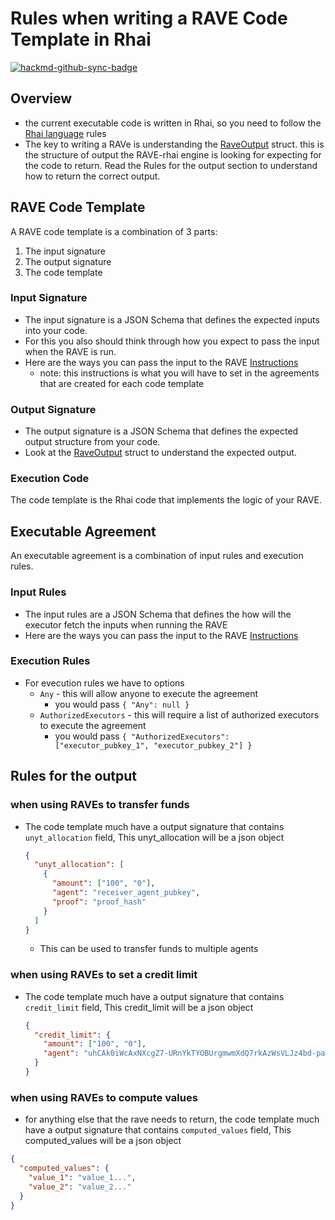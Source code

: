 # Rules when writing a RAVE Code Template in Rhai

[![hackmd-github-sync-badge](https://hackmd.io/SkZ7oej0SqqP3NSl4fzQQg/badge)](https://hackmd.io/SkZ7oej0SqqP3NSl4fzQQg)

## Overview

- the current executable code is written in Rhai, so you need to follow the [Rhai language](https://rhai.rs/) rules
- The key to writing a RAVe is understanding the [RaveOutput](https://docs.rs/rave_engine/latest/rave_engine/types/rave_output/struct.RaveOutput.html) struct. this is the structure of output the RAVE-rhai engine is looking for expecting for the code to return. Read the Rules for the output section to understand how to return the correct output.

## RAVE Code Template

A RAVE code template is a combination of 3 parts:

1. The input signature
2. The output signature
3. The code template

### Input Signature

- The input signature is a JSON Schema that defines the expected inputs into your code.
- For this you also should think through how you expect to pass the input when the RAVE is run.
- Here are the ways you can pass the input to the RAVE [Instructions](todo)
  - note: this instructions is what you will have to set in the agreements that are created for each code template

### Output Signature

- The output signature is a JSON Schema that defines the expected output structure from your code.
- Look at the [RaveOutput](https://docs.rs/rave_engine/latest/rave_engine/types/rave_output/struct.RaveOutput.html) struct to understand the expected output.

### Execution Code

The code template is the Rhai code that implements the logic of your RAVE.

## Executable Agreement

An executable agreement is a combination of input rules and execution rules.

### Input Rules

- The input rules are a JSON Schema that defines the how will the executor fetch the inputs when running the RAVE
- Here are the ways you can pass the input to the RAVE [Instructions](todo)

### Execution Rules

- For evecution rules we have to options
  - `Any` - this will allow anyone to execute the agreement
    - you would pass `{ "Any": null }`
  - `AuthorizedExecutors` - this will require a list of authorized executors to execute the agreement
    - you would pass `{ "AuthorizedExecutors": ["executor_pubkey_1", "executor_pubkey_2"] }`

## Rules for the output

### when using RAVEs to transfer funds

- The code template much have a output signature that contains `unyt_allocation` field, This unyt_allocation will be a json object

  ```json
  {
    "unyt_allocation": [
      {
        "amount": ["100", "0"],
        "agent": "receiver_agent_pubkey",
        "proof": "proof_hash"
      }
    ]
  }
  ```

  - This can be used to transfer funds to multiple agents

### when using RAVEs to set a credit limit

- The code template much have a output signature that contains `credit_limit` field, This credit_limit will be a json object

  ```json
  {
    "credit_limit": {
      "amount": ["100", "0"],
      "agent": "uhCAk0iWcAxNXcgZ7-URnYkTYOBUrgmwmXdQ7rkAzWsVLJz4bd-pa"
    }
  }
  ```

### when using RAVEs to compute values

- for anything else that the rave needs to return, the code template much have a output signature that contains `computed_values` field, This computed_values will be a json object

```json
{
  "computed_values": {
    "value_1": "value_1...",
    "value_2": "value_2..."
  }
}
```
